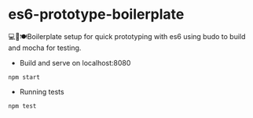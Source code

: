 # es6-prototype-boilerplate

💻💯🍽Boilerplate setup for quick prototyping with es6 using budo to build and mocha for testing.

 - Build and serve on localhost:8080

  `npm start`

 - Running tests

  `npm test`
